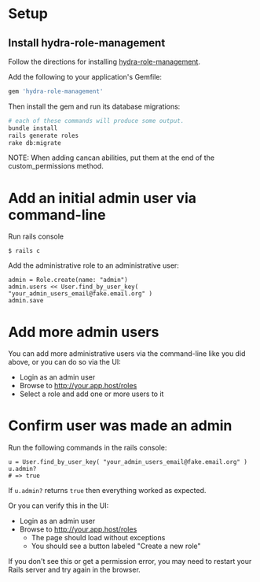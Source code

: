 # Setup

## Install hydra-role-management

Follow the directions for installing [hydra-role-management](https://github.com/projecthydra/hydra-role-management#installing).

Add the following to your application's Gemfile:

```ruby
gem 'hydra-role-management'
```

Then install the gem and run its database migrations:

```bash
# each of these commands will produce some output.
bundle install
rails generate roles
rake db:migrate
```

NOTE: When adding cancan abilities, put them at the end of the custom_permissions method.

# Add an initial admin user via command-line

Run rails console

```
$ rails c
```

Add the administrative role to an administrative user:

```
admin = Role.create(name: "admin")
admin.users << User.find_by_user_key( "your_admin_users_email@fake.email.org" )
admin.save
```

# Add more admin users

You can add more administrative users via the command-line like you did above, or you can do so via the UI:

* Login as an admin user
* Browse to http://your.app.host/roles 
* Select a role and add one or more users to it

# Confirm user was made an admin

Run the following commands in the rails console:

```
u = User.find_by_user_key( "your_admin_users_email@fake.email.org" )
u.admin?
# => true
```

If `u.admin?` returns `true` then everything worked as expected.

Or you can verify this in the UI:

* Login as an admin user
* Browse to http://your.app.host/roles 
  * The page should load without exceptions
  * You should see a button labeled "Create a new role"

If you don't see this or get a permission error, you may need to restart your Rails server and try again in the browser.
